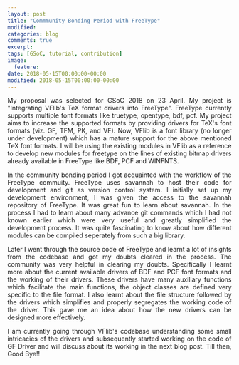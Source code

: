 ```yaml
---
layout: post
title: "Commmunity Bonding Period with FreeType"
modified:
categories: blog
comments: true
excerpt:
tags: [GSoC, tutorial, contribution]
image:
  feature:
date: 2018-05-15T00:00:00-00:00
modified: 2018-05-15T00:00:00-00:00
---
```

<p align='justify'>My proposal was selected for GSoC 2018 on 23 April. My project is "Integrating VFlib's TeX format drivers into FreeType". FreeType currently supports multiple font formats like truetype, opentype, bdf, pcf. My project aims to increase the supported formats by providing drivers for TeX's font formats (viz. GF, TFM, PK, and VF). Now, VFlib is a font library (no longer under development) which has a mature support for the above mentioned TeX font formats. I will be using the existing modules in VFlib as a reference to develop new modules for freetype on the lines of existing bitmap drivers already available in FreeType like BDF, PCF and WINFNTS.</p>
<p align='justify'>In the community bonding period I got acquainted with the workflow of the FreeType commuity. FreeType uses savannah to host their code for development and git as version control system. I initially set up my development environment, I was given the access to the savannah repository of FreeType. It was great fun to learn about savannah. In the process I had to learn about many advance git commands which I had not known earlier which were very useful and greatly simplified the development process. It was quite fascinating to know about how different modules can be compiled seperately from such a big library.</p>
<p align='justify'>Later I went through the source code of FreeType and learnt a lot of insights from the codebase and got my doubts cleared in the process. The community was very helpful in clearing my doubts. Specifically I learnt more about the current available drivers of BDF and PCF font formats and the working of their drivers. These drivers have many auxillary functions which facilitate the main functions, the object classes are defined very specific to the file format. I also learnt about the file structure followed by the drivers which simplifies and properly segregates the working code of the driver. This gave me an idea about how the new drivers can be designed more effectively.</p>
<p align='justify'>I am currently going through VFlib's codebase understanding some small intricacies of the drivers and subsequently started working on the code of GF Driver and will discuss about its working in the next blog post. Till then, Good Bye!!</p>
